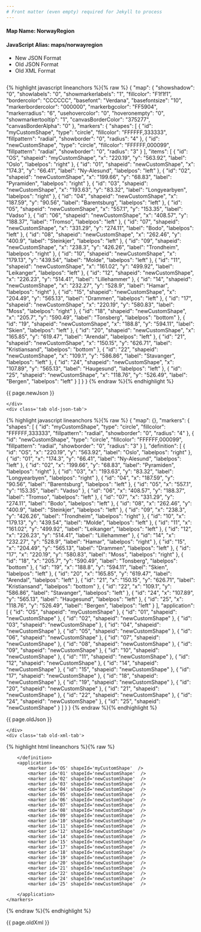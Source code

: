 ```yaml
---
# Front matter (even empty) required for Jekyll to process
---
```


#### Map Name: NorwayRegion

#### JavaScript Alias: maps/norwayregion


<ul class='code-tabs'>
    <li class='active'>
        <a data-toggle='new-json'>New JSON Format</a>
    </li>
    <li>
        <a data-toggle='old-json'>Old JSON Format</a>
    </li>
    <li>
        <a data-toggle='old-xml'>Old XML Format</a>
    </li>
</ul>
<div class='tab-content'>
    <pre class='plain-code'></pre>
    <div class='tab new-json-tab active'>
{% highlight javascript lineanchors %}{% raw %}
{
    "map": {
        "showshadow": "0",
        "showlabels": "0",
        "showmarkerlabels": "1",
        "fillcolor": "F1f1f1",
        "bordercolor": "CCCCCC",
        "basefont": "Verdana",
        "basefontsize": "10",
        "markerbordercolor": "000000",
        "markerbgcolor": "FF5904",
        "markerradius": "6",
        "usehovercolor": "0",
        "hoveronempty": "0",
        "showmarkertooltip": "1",
        "canvasBorderColor": "375277",
        "canvasBorderAlpha": "0"
    },
    "markers": {
        "shapes": [
            {
                "id": "myCustomShape",
                "type": "circle",
                "fillcolor": "FFFFFF,333333",
                "fillpattern": "radial",
                "showborder": "0",
                "radius": "4"
            },
            {
                "id": "newCustomShape",
                "type": "circle",
                "fillcolor": "FFFFFF,000099",
                "fillpattern": "radial",
                "showborder": "0",
                "radius": "3"
            }
        ],
        "items": [
            {
                "id": "OS",
                "shapeid": "myCustomShape",
                "x": "220.19",
                "y": "563.92",
                "label": "Oslo",
                "labelpos": "right"
            },
            {
                "id": "01",
                "shapeid": "newCustomShape",
                "x": "174.3",
                "y": "66.41",
                "label": "Ny-Alesund",
                "labelpos": "left"
            },
            {
                "id": "02",
                "shapeid": "newCustomShape",
                "x": "199.66",
                "y": "68.83",
                "label": "Pyramiden",
                "labelpos": "right"
            },
            {
                "id": "03",
                "shapeid": "newCustomShape",
                "x": "193.63",
                "y": "83.32",
                "label": "Longyearbyen",
                "labelpos": "right"
            },
            {
                "id": "04",
                "shapeid": "newCustomShape",
                "x": "187.59",
                "y": "90.56",
                "label": "Barentsburg",
                "labelpos": "left"
            },
            {
                "id": "05",
                "shapeid": "newCustomShape",
                "x": "557.1",
                "y": "153.35",
                "label": "Vadso"
            },
            {
                "id": "06",
                "shapeid": "newCustomShape",
                "x": "408.57",
                "y": "188.37",
                "label": "Tromso",
                "labelpos": "left"
            },
            {
                "id": "07",
                "shapeid": "newCustomShape",
                "x": "331.29",
                "y": "274.11",
                "label": "Bodo",
                "labelpos": "left"
            },
            {
                "id": "08",
                "shapeid": "newCustomShape",
                "x": "262.46",
                "y": "400.9",
                "label": "Steinkjer",
                "labelpos": "left"
            },
            {
                "id": "09",
                "shapeid": "newCustomShape",
                "x": "238.3",
                "y": "426.26",
                "label": "Trondheim",
                "labelpos": "right"
            },
            {
                "id": "10",
                "shapeid": "newCustomShape",
                "x": "179.13",
                "y": "439.54",
                "label": "Molde",
                "labelpos": "left"
            },
            {
                "id": "11",
                "shapeid": "newCustomShape",
                "x": "161.02",
                "y": "499.92",
                "label": "Leikanger",
                "labelpos": "left"
            },
            {
                "id": "12",
                "shapeid": "newCustomShape",
                "x": "226.23",
                "y": "514.41",
                "label": "Lillehammer"
            },
            {
                "id": "14",
                "shapeid": "newCustomShape",
                "x": "232.27",
                "y": "528.9",
                "label": "Hamar",
                "labelpos": "right"
            },
            {
                "id": "15",
                "shapeid": "newCustomShape",
                "x": "204.49",
                "y": "565.13",
                "label": "Drammen",
                "labelpos": "left"
            },
            {
                "id": "17",
                "shapeid": "newCustomShape",
                "x": "220.19",
                "y": "580.83",
                "label": "Moss",
                "labelpos": "right"
            },
            {
                "id": "18",
                "shapeid": "newCustomShape",
                "x": "205.7",
                "y": "590.49",
                "label": "Tonsberg",
                "labelpos": "bottom"
            },
            {
                "id": "19",
                "shapeid": "newCustomShape",
                "x": "188.8",
                "y": "594.11",
                "label": "Skien",
                "labelpos": "left"
            },
            {
                "id": "20",
                "shapeid": "newCustomShape",
                "x": "165.85",
                "y": "619.47",
                "label": "Arendal",
                "labelpos": "left"
            },
            {
                "id": "21",
                "shapeid": "newCustomShape",
                "x": "150.15",
                "y": "626.71",
                "label": "Kristiansand",
                "labelpos": "bottom"
            },
            {
                "id": "22",
                "shapeid": "newCustomShape",
                "x": "109.1",
                "y": "586.86",
                "label": "Stavanger",
                "labelpos": "left"
            },
            {
                "id": "24",
                "shapeid": "newCustomShape",
                "x": "107.89",
                "y": "565.13",
                "label": "Haugesund",
                "labelpos": "left"
            },
            {
                "id": "25",
                "shapeid": "newCustomShape",
                "x": "118.76",
                "y": "526.49",
                "label": "Bergen",
                "labelpos": "left"
            }
        ]
    }
}
{% endraw %}{% endhighlight %}


<p class='text-success'>{{ page.newJson }}</p>

    </div>
    <div class='tab old-json-tab'>
{% highlight javascript lineanchors %}{% raw %}
{
    "map": {},
    "markers": {
        "shapes": [
            {
                "id": "myCustomShape",
                "type": "circle",
                "fillcolor": "FFFFFF,333333",
                "fillpattern": "radial",
                "showborder": "0",
                "radius": "4"
            },
            {
                "id": "newCustomShape",
                "type": "circle",
                "fillcolor": "FFFFFF,000099",
                "fillpattern": "radial",
                "showborder": "0",
                "radius": "3"
            }
        ],
        "definition": [
            {
                "id": "OS",
                "x": "220.19",
                "y": "563.92",
                "label": "Oslo",
                "labelpos": "right"
            },
            {
                "id": "01",
                "x": "174.3",
                "y": "66.41",
                "label": "Ny-Alesund",
                "labelpos": "left"
            },
            {
                "id": "02",
                "x": "199.66",
                "y": "68.83",
                "label": "Pyramiden",
                "labelpos": "right"
            },
            {
                "id": "03",
                "x": "193.63",
                "y": "83.32",
                "label": "Longyearbyen",
                "labelpos": "right"
            },
            {
                "id": "04",
                "x": "187.59",
                "y": "90.56",
                "label": "Barentsburg",
                "labelpos": "left"
            },
            {
                "id": "05",
                "x": "557.1",
                "y": "153.35",
                "label": "Vadso"
            },
            {
                "id": "06",
                "x": "408.57",
                "y": "188.37",
                "label": "Tromso",
                "labelpos": "left"
            },
            {
                "id": "07",
                "x": "331.29",
                "y": "274.11",
                "label": "Bodo",
                "labelpos": "left"
            },
            {
                "id": "08",
                "x": "262.46",
                "y": "400.9",
                "label": "Steinkjer",
                "labelpos": "left"
            },
            {
                "id": "09",
                "x": "238.3",
                "y": "426.26",
                "label": "Trondheim",
                "labelpos": "right"
            },
            {
                "id": "10",
                "x": "179.13",
                "y": "439.54",
                "label": "Molde",
                "labelpos": "left"
            },
            {
                "id": "11",
                "x": "161.02",
                "y": "499.92",
                "label": "Leikanger",
                "labelpos": "left"
            },
            {
                "id": "12",
                "x": "226.23",
                "y": "514.41",
                "label": "Lillehammer"
            },
            {
                "id": "14",
                "x": "232.27",
                "y": "528.9",
                "label": "Hamar",
                "labelpos": "right"
            },
            {
                "id": "15",
                "x": "204.49",
                "y": "565.13",
                "label": "Drammen",
                "labelpos": "left"
            },
            {
                "id": "17",
                "x": "220.19",
                "y": "580.83",
                "label": "Moss",
                "labelpos": "right"
            },
            {
                "id": "18",
                "x": "205.7",
                "y": "590.49",
                "label": "Tonsberg",
                "labelpos": "bottom"
            },
            {
                "id": "19",
                "x": "188.8",
                "y": "594.11",
                "label": "Skien",
                "labelpos": "left"
            },
            {
                "id": "20",
                "x": "165.85",
                "y": "619.47",
                "label": "Arendal",
                "labelpos": "left"
            },
            {
                "id": "21",
                "x": "150.15",
                "y": "626.71",
                "label": "Kristiansand",
                "labelpos": "bottom"
            },
            {
                "id": "22",
                "x": "109.1",
                "y": "586.86",
                "label": "Stavanger",
                "labelpos": "left"
            },
            {
                "id": "24",
                "x": "107.89",
                "y": "565.13",
                "label": "Haugesund",
                "labelpos": "left"
            },
            {
                "id": "25",
                "x": "118.76",
                "y": "526.49",
                "label": "Bergen",
                "labelpos": "left"
            }
        ],
        "application": [
            {
                "id": "OS",
                "shapeid": "myCustomShape"
            },
            {
                "id": "01",
                "shapeid": "newCustomShape"
            },
            {
                "id": "02",
                "shapeid": "newCustomShape"
            },
            {
                "id": "03",
                "shapeid": "newCustomShape"
            },
            {
                "id": "04",
                "shapeid": "newCustomShape"
            },
            {
                "id": "05",
                "shapeid": "newCustomShape"
            },
            {
                "id": "06",
                "shapeid": "newCustomShape"
            },
            {
                "id": "07",
                "shapeid": "newCustomShape"
            },
            {
                "id": "08",
                "shapeid": "newCustomShape"
            },
            {
                "id": "09",
                "shapeid": "newCustomShape"
            },
            {
                "id": "10",
                "shapeid": "newCustomShape"
            },
            {
                "id": "11",
                "shapeid": "newCustomShape"
            },
            {
                "id": "12",
                "shapeid": "newCustomShape"
            },
            {
                "id": "14",
                "shapeid": "newCustomShape"
            },
            {
                "id": "15",
                "shapeid": "newCustomShape"
            },
            {
                "id": "17",
                "shapeid": "newCustomShape"
            },
            {
                "id": "18",
                "shapeid": "newCustomShape"
            },
            {
                "id": "19",
                "shapeid": "newCustomShape"
            },
            {
                "id": "20",
                "shapeid": "newCustomShape"
            },
            {
                "id": "21",
                "shapeid": "newCustomShape"
            },
            {
                "id": "22",
                "shapeid": "newCustomShape"
            },
            {
                "id": "24",
                "shapeid": "newCustomShape"
            },
            {
                "id": "25",
                "shapeid": "newCustomShape"
            }
        ]
    }
}
{% endraw %}{% endhighlight %}


<p class='text-success'>{{ page.oldJson }}</p>

    </div>
    <div class='tab old-xml-tab'>
{% highlight html lineanchors %}{% raw %}
<map>
	<markers>
	   <shapes>
	        <shape id='myCustomShape' type='circle' fillColor='FFFFFF,333333' fillPattern='radial' showBorder='0' radius='4'/>
			<shape id='newCustomShape' type='circle' fillColor='FFFFFF,000099' fillPattern='radial' showBorder='0' radius='3'/>
		</shapes>
		<definition>
			<marker id='OS' x='220.19' y='563.92' label='Oslo' labelPos='right'  />
		    <marker id='01' x='174.3' y='66.41' label='Ny-Alesund' labelPos='left'  />
			<marker id='02' x='199.66' y='68.83' label='Pyramiden' labelPos='right'  />
			<marker id='03' x='193.63' y='83.32' label='Longyearbyen' labelPos='right'  />
			<marker id='04' x='187.59' y='90.56' label='Barentsburg' labelPos='left'  />
			<marker id='05' x='557.1' y='153.35' label='Vadso'  />
			<marker id='06' x='408.57' y='188.37' label='Tromso' labelPos='left'  />
			<marker id='07' x='331.29' y='274.11' label='Bodo' labelPos='left'  />
			<marker id='08' x='262.46' y='400.9' label='Steinkjer' labelPos='left'  />
			<marker id='09' x='238.3' y='426.26' label='Trondheim' labelPos='right'  />
			<marker id='10' x='179.13' y='439.54' label='Molde' labelPos='left'  />
			<marker id='11' x='161.02' y='499.92' label='Leikanger' labelPos='left'  />
			<marker id='12' x='226.23' y='514.41' label='Lillehammer'  />
			<marker id='14' x='232.27' y='528.9' label='Hamar' labelPos='right'  />
			<marker id='15' x='204.49' y='565.13' label='Drammen' labelPos='left'  />
			<marker id='17' x='220.19' y='580.83' label='Moss' labelPos='right'  />
			<marker id='18' x='205.7' y='590.49' label='Tonsberg' labelPos='bottom'  />
			<marker id='19' x='188.8' y='594.11' label='Skien' labelPos='left'  />
			<marker id='20' x='165.85' y='619.47' label='Arendal' labelPos='left'  />
			<marker id='21' x='150.15' y='626.71' label='Kristiansand' labelPos='bottom'  />
			<marker id='22' x='109.1' y='586.86' label='Stavanger' labelPos='left'  />
			<marker id='24' x='107.89' y='565.13' label='Haugesund' labelPos='left'  />
			<marker id='25' x='118.76' y='526.49' label='Bergen' labelPos='left'  />



		</definition>
		<application>
			<marker id='OS' shapeId='myCustomShape'  />
			<marker id='01' shapeId='newCustomShape'  />
			<marker id='02' shapeId='newCustomShape'  />
			<marker id='03' shapeId='newCustomShape'  />
			<marker id='04' shapeId='newCustomShape'  />
			<marker id='05' shapeId='newCustomShape'  />
			<marker id='06' shapeId='newCustomShape'  />
			<marker id='07' shapeId='newCustomShape'  />
			<marker id='08' shapeId='newCustomShape'  />
			<marker id='09' shapeId='newCustomShape'  />
			<marker id='10' shapeId='newCustomShape'  />
			<marker id='11' shapeId='newCustomShape'  />
			<marker id='12' shapeId='newCustomShape'  />
			<marker id='14' shapeId='newCustomShape'  />
			<marker id='15' shapeId='newCustomShape'  />
			<marker id='17' shapeId='newCustomShape'  />
			<marker id='18' shapeId='newCustomShape'  />
			<marker id='19' shapeId='newCustomShape'  />
			<marker id='20' shapeId='newCustomShape'  />
			<marker id='21' shapeId='newCustomShape'  />
			<marker id='22' shapeId='newCustomShape'  />
			<marker id='24' shapeId='newCustomShape'  />
			<marker id='25' shapeId='newCustomShape'  />

		</application>
	</markers>

</map>
{% endraw %}{% endhighlight %}

<p class='text-success'>{{ page.oldXml }}</p>

</div>
</div>
